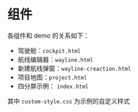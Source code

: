 # 组件

各组件和 demo 的关系如下：

- 驾驶舱：`cockpit.html`
- 航线编辑器：`wayline.html`
- 新建航线弹窗：`wayline-creaction.html`
- 项目地图：`project.html`
- 四分屏示例： `index.html`

其中 `custom-style.css` 为示例的自定义样式
